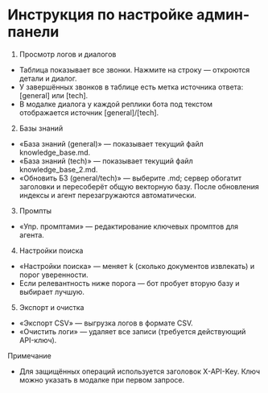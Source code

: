 # Инструкция по настройке админ-панели

1) Просмотр логов и диалогов
- Таблица показывает все звонки. Нажмите на строку — откроются детали и диалог.
- У завершённых звонков в таблице есть метка источника ответа: [general] или [tech].
- В модалке диалога у каждой реплики бота под текстом отображается источник [general]/[tech].

2) Базы знаний
- «База знаний (general)» — показывает текущий файл knowledge_base.md.
- «База знаний (tech)» — показывает текущий файл knowledge_base_2.md.
- «Обновить БЗ (general/tech)» — выберите .md; сервер обогатит заголовки и пересоберёт общую векторную базу. После обновления индексы и агент перезагружаются автоматически.

3) Промпты
- «Упр. промптами» — редактирование ключевых промптов для агента.

4) Настройки поиска
- «Настройки поиска» — меняет k (сколько документов извлекать) и порог уверенности.
- Если релевантность ниже порога — бот пробует вторую базу и выбирает лучшую.

5) Экспорт и очистка
- «Экспорт CSV» — выгрузка логов в формате CSV.
- «Очистить логи» — удаляет все записи (требуется действующий API-ключ).

Примечание
- Для защищённых операций используется заголовок X-API-Key. Ключ можно указать в модалке при первом запросе.
